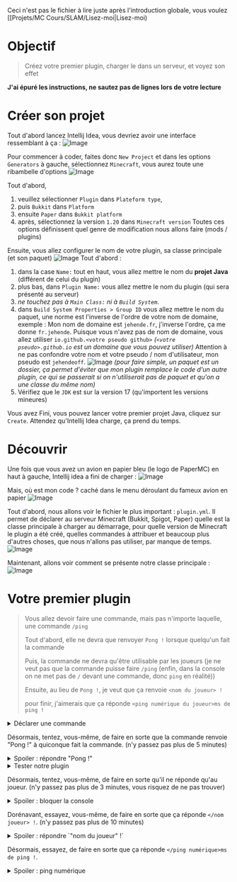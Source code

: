 Ceci n'est pas le fichier à lire juste après l'introduction globale, vous voulez [[Projets/MC Cours/SLAM/Lisez-moi|Lisez-moi)

# Objectif
> Créez votre premier plugin, charger le dans un serveur, et voyez son effet

**J'ai épuré les instructions, ne sautez pas de lignes lors de votre lecture**

# Créer son projet
Tout d'abord lancez Intellij Idea, vous devriez avoir une interface ressemblant à ça : 
![Image](/Images/Pasted_image_20231112134255.png)

Pour commencer à coder, faites donc `New Project` et dans les options `Generators` à gauche, sélectionnez `Minecraft`, vous aurez toute une ribambelle d'options 
![Image](/Images/Pasted_image_20231112134554.png)

Tout d'abord, 
1. veuillez sélectionner `Plugin` dans `Plateform type`,
2. puis `Bukkit` dans `Platform`
3. ensuite `Paper` dans `Bukkit platform`
4. après, sélectionnez la version `1.20` dans `Minecraft version`
Toutes ces options définissent quel genre de modification nous allons faire (mods / plugins)

Ensuite, vous allez configurer le nom de votre plugin, sa classe principale (et son paquet)
![Image](/Images/Pasted_image_20231112135107.png)
Tout d'abord : 
1. dans la case `Name:` tout en haut, vous allez mettre le nom du **projet Java** (différent de celui du plugin)
2. plus bas, dans `Plugin Name:` vous allez mettre le nom du plugin (qui sera présenté au serveur)
3. *ne touchez pas à `Main Class:` ni à `Build System`*.
4. dans `Build System Properties > Group ID` vous allez mettre le nom du paquet, une norme est l'inverse de l'ordre de votre nom de domaine, exemple : Mon nom de domaine est `jehende.fr`, j'inverse l'ordre, ça me donne `fr.jehende`. Puisque vous n'avez pas de nom de domaine, vous allez utiliser `io.github.<votre pseudo github>` *(`<votre pseudo>.github.io` est un domaine que vous pouvez utiliser)*
Attention à ne pas confondre votre nom et votre pseudo / nom d'utilisateur, mon pseudo est `jehendeoff`.
![Image](/Images/Pasted_image_20231112140013.png)
*(pour faire simple, un paquet est un dossier, ça permet d'éviter que mon plugin remplace le code d'un autre plugin, ce qui se passerait si on n'utiliserait pas de paquet et qu'on a une classe du même nom)*
5. Vérifiez que le `JDK` est sur la version 17 (qu'importent les versions mineures) 

Vous avez Fini, vous pouvez lancer votre premier projet Java, cliquez sur `Create`.
Attendez qu'Intellij Idea charge, ça prend du temps.

# Découvrir
Une fois que vous avez un avion en papier bleu (le logo de PaperMC) en haut à gauche, Intellij idea a fini de charger :
![Image](/Images/Pasted_image_20231112141624.png)

Mais, où est mon code ? caché dans le menu déroulant du fameux avion en papier
![Image](/Images/Pasted_image_20231112142042.png)

Tout d'abord, nous allons voir le fichier le plus important : `plugin.yml`. Il permet de déclarer au serveur Minecraft (Bukkit, Spigot, Paper) quelle est la classe principale à charger au démarrage, pour quelle version de Minecraft le plugin a été créé, quelles commandes à attribuer et beaucoup plus d'autres choses, que nous n'allons pas utiliser, par manque de temps.
![Image](/Images/Pasted_image_20231112142359.png)

Maintenant, allons voir comment se présente notre classe principale :
![Image](/Images/Pasted_image_20231112142758.png)

# Votre premier plugin
> Vous allez devoir faire une commande, mais pas n'importe laquelle, une commande `/ping`
> 
> Tout d'abord, elle ne devra que renvoyer `Pong !` lorsque quelqu'un fait la commande
> 
> Puis, la commande ne devra qu'être utilisable par les joueurs (je ne veut pas que la commande puisse faire `/ping` (enfin, dans la console on ne met pas de `/` devant une commande, donc `ping` en réalité))
> 
> Ensuite, au lieu de `Pong !`, je veut que ça renvoie `<nom du joueur> !`
> 
> pour finir, j'aimerais que ça réponde `<ping numérique du joueur>ms de ping !`

<details>
<summary>Déclarer une commande</summary>

Pour déclarer une commande, Il vous faudra d'abord dire au serveur de vous réserver la commande dans le fichier `plugin.yml`.

Pour ce faire, il suffit d'ajouter : (l'autocomplétion devrait vous aider un peu)

```yaml
commands: 
	"commande sans le slash":
		usage: /<command> #mettez <command>, il ne faut pas y remplacer ici
```


Ça devrait ressembler à ça : 
![Image](/Images/Pasted_image_20231112143958.png)

Une fois que le serveur vous a réservé la commande, vous allez devoir l'utiliser, pour ça vous allez devoir créer une nouvelle classe, pour ce faire, faites un clique droit sur votre paquet principal, puis `New` et `Java Class`
![Image](/Images/Pasted_image_20231112144151.png)

Vous nommerez votre classe `PingCommand` ensuite faites `entré` (on essayera de toujours mettre des majuscules aux classes, des majuscules genre `onCommand` aux fonctions et des underscores pour les variables)
![Image](/Images/Pasted_image_20231112144318.png)

Vous aurez : 
![Image](/Images/Pasted_image_20231112144431.png)

Cependant, votre classe doit implémenter le `TabExecutor`, pour ça, à la ligne 3
```java
public class PingCommand {
```
Vous allez ajouter `implements TabExecutor` entre `PingCommand` et l'accolade ouverte. 

Idea vous criera dessus, car il ne connait pas `TabExecutor`, il faut l'important dans la classe, pour ça, survoler TabExecutor, il devrait vous proposer d'`Import class`, faites. 

Or, il n'est toujours pas satisfait, une classe implémentant `TabExecutor` ne peut être vide. Survoler donc la ligne et chosissez `Implement methods` et cliquez sur `OK` (ne touchez à **rien**).
![Image](/Images/Pasted_image_20231112144926.png)

Vous devriez vous retrouver avec ça : 

```java
public class PingCommand implements TabExecutor {
    @Override
    public boolean onCommand(@NotNull CommandSender commandSender, @NotNull Command command, @NotNull String s, @NotNull String[] strings) {
        return false;
    }

    @Override
    public @Nullable List<String> onTabComplete(@NotNull CommandSender commandSender, @NotNull Command command, @NotNull String s, @NotNull String[] strings) {
        return null;
    }
}
```


Pour que ça soit plus simple à lire, je vous propose de changer, et de mettre ça : (j'ai sauté une ligne avant chaque `@NotNull` et changer le nom des variables)

```java
    @Override
public boolean onCommand(@NotNull CommandSender sender, 
						 @NotNull Command command, 
						 @NotNull String label, 
						 @NotNull String[] args) {
	return false; // nous renvoyons false quand la commande a mal été éxécuté, ou à échoué
}

@Override
public @Nullable List<String> onTabComplete(@NotNull CommandSender commandSender, 
											@NotNull Command command, 
											@NotNull String label, 
											@NotNull String[] args) {
	return null;
}
```


Votre commande est réservée, et sa classe est créee, le problème est que l'on ne l'a pas encore lié à la commande à la classe.

Pour se faire, dans votre classe principale, dans la fonction `OnEnable()`, ajoutez : (utilisez l'autocomplétion, ça importera la classe `PingCommand` automatiquement)
```java
this.getCommand("ping").setExecutor(new PingCommand());
```

Ce que cette ligne fait, simplement, est de dire au serveur, que pour toute commande "ping" exécuter, utiliser la classe `PingCommand`.

Vous devriez avoir : 
Apprendre_intellij
```java
package fr.jehende.apprendre_intellij; //Attention à changer cette ligne !

import org.bukkit.plugin.java.JavaPlugin;

public final class Apprendre_intellijidea extends JavaPlugin {
    @Override
    public void onEnable() {
        this.getCommand("ping").setExecutor(new PingCommand());

    }
    @Override
    public void onDisable() {
    }
}
```

PingCommand

```java
package fr.jehende.apprendre_intellij; //Attention à changer cette ligne !

import org.bukkit.command.Command;
import org.bukkit.command.CommandSender;
import org.bukkit.command.TabExecutor;
import org.jetbrains.annotations.NotNull;
import org.jetbrains.annotations.Nullable;

import java.util.List;

public class PingCommand implements TabExecutor {
    @Override
    public boolean onCommand(@NotNull CommandSender sender, 
                             @NotNull Command command, 
                             @NotNull String s, 
                             @NotNull String[] args) {
        return false;
    }

    @Override
    public @Nullable List<String> onTabComplete(@NotNull CommandSender commandSender, 
                                                @NotNull Command command, 
                                                @NotNull String s, 
                                                @NotNull String[] args) {
        return null;
    }
}

```

</details>

Désormais, tentez, vous-même, de faire en sorte que la commande renvoie "Pong !" à quiconque fait la commande. (n'y passez pas plus de 5 minutes)

<details>
<summary>Spoiler : répondre "Pong !"</summary>

Si vous êtes ici, c'est que vous ne savez pas comment faire en sorte que la commande réponde `Pong !` à quiconque exécute la commande.

Tout d'abord, il vous faudra modifier la fonction `onCommand` dans `PingCommand`, dedans, mettez : 
```java
sender.sendMessage("Pong !");
```
et changer 
```java
return false;
```
en 
```java
return true;
```

ce qui donne : 
```java
@Override
public boolean onCommand(@NotNull CommandSender sender,
						 @NotNull Command command,
						 @NotNull String s,
						 @NotNull String[] args) {
	sender.sendMessage("Pong !");
	return true;
}
```
</details>

<details>
<summary>Tester notre plugin</summary>

Pour tester notre plugin, nous aurons besoin de tout d'abord compiler notre plugin, qui ne devrait pas avoir d'erreur (n'est pas souligné en rouge).

Pour compiler notre plugin, nous allons cliquer sur la flèche verte en haut à gauche : 
![Image](/Images/Pasted_image_20231112150848.png)

Nous allons ignorer tout `WARNING` dans la console.
Si vous n'avez pas de soucis lors de la compilation, bravo, vous avez fait votre premier plugin. (vous pouvez cacher la terminale en survolant le côté droite de la console, pour cliquer sur l'icône `Réduire`)

Mais il est où du coup ? votre plugin compilé se situe dans le nouveau dossier orange `target` sous le doux nom de `Apprendre_intellij-1.0-SNAPSHOT.jar` (nous n'allons pas utiliser le `original`, car c'est plus pour du java pûr).
![Image](/Images/Pasted_image_20231112151256.png)

Mais je le mets où le plugin ? À part la réponse évidente, dans le dossier `plugins` du serveur Minecraft (qui contient déjà d'autres plugins, qui pourront vous être utile) (vous pouvez glisser votre plugin dans votre serveur)
![Image](/Images/Pasted_image_20231112151533.png)

Une fois fait, vous pouvez démarré votre serveur, s'il est déjà démarré, vous pouvez exécuter la commande `plugman load` et appuyez sur la touche tab puis entré, ça devrait sortir le fichier de votre plugin, si vous n'avez pas lignes rouges (autres qu'essentials) dans la console, bien joué, votre plugin n'a pas cassé le serveur !

Pour être sûr qu'il est chargé, faites la commande `plugins`:
![Image](/Images/Pasted_image_20231112152327.png)

Vous pouvez ensuite essayer votre plugin.

Si vous n'avez pas envie de redémarrer tout le serveur à chaque modification de votre plugin, après le remplacer dans le dossier plugin, vous pouvez exécuter la commande `plugman reload ` et appuyez sur tab, ça vous donnera la liste des plugins, tapez le nom de votre plugin et faites entrer : 
![Image](/Images/Pasted_image_20231112152352.png)
</details>

Désormais, tentez, vous-même, de faire en sorte qu'il ne réponde qu'au joueur. (n'y passez pas plus de 3 minutes, vous risquez de ne pas trouver)

<details>
<summary>Spoiler : bloquer la console</summary>

(n'oubliez pas l'autocomplétion pour que les classes soient automatiquement importés)

Ici c'est un peu plus compliqué, ce que nous allons faire, c'est regarder si la classe de `sender` fait partie de la classe `Player`, on peut utiliser la méthode `instanceof` pour le savoir
```java
sender instanceof Player //Player doit être importé ou autocomplétion (`org.bukkit.Entity`)
```

Si ça renvoie true, alors la classe sender contient la classe Player, on peut donc l'encapsuler et l'inverser, pour ensuite savoir si `sender` n'est pas un joueur, pour arrêter la commande avant qu'on envoie le message de ping.

L'inversion+encapsulation ressemble à 
```java
!(sender instanceof Player)
```

Le bloquage ressemble à 
```java
if (!(sender instanceof Player)){
	sender.sendMessage("Vous n'êtes pas un joueur !");
	return false;
}
```
</details>

Dorénavant, essayez, vous-même, de faire en sorte que ça réponde `</nom joueur> !`. (n'y passez pas plus de 10 minutes)

<details>
<summary>Spoiler : répondre `"nom du joueur" !`</summary>

La partie la plus compliquée ici est la Concaténation de chaîne de caractère en Java.
La façon la plus simple est simplement `String + String`, on peut aussi faire `String.concat(String)`, on peut utiliser une classe `StringBuilder`, `StringJoiner`, une `List` etc., la façon que je vais utiliser est le +

La seconde partie compliquée est de récupérer le joueur à partir du `Sender`, ici on fera un cast.
le cast sera simple : `Player p = (Player) sender;`

Si on combine tout, on devrait avoir : 
```java
@Override
public boolean onCommand(@NotNull CommandSender sender,
						 @NotNull Command command,
						 @NotNull String s,
						 @NotNull String[] args) {
	if (!(sender instanceof Player)){
		sender.sendMessage("Vous n'êtes pas un joueur !");
		return false;
	}
	Player p = (Player) sender;
	sender.sendMessage(p.getName() + " !");
	return true;
}
```
</details>

Désormais, essayez, de faire en sorte que ça réponde `</ping numérique>ms de ping !`. 

<details>
<summary>Spoiler : ping numérique</summary>

Ici, il faut simplement récupérer le ping du joueur, et ensuite le concaténer. Oui, nous pouvons concaténer un Int et un String, pourquoi pas ? 

```java
@Override
public boolean onCommand(@NotNull CommandSender sender,
						 @NotNull Command command,
						 @NotNull String s,
						 @NotNull String[] args) {
	if (!(sender instanceof Player)){
		sender.sendMessage("Vous n'êtes pas un joueur !");
		return false;
	}
	Player p = (Player) sender;
	sender.sendMessage(p.getPing() + "ms de ping !");
	return true;
}
```
</details>